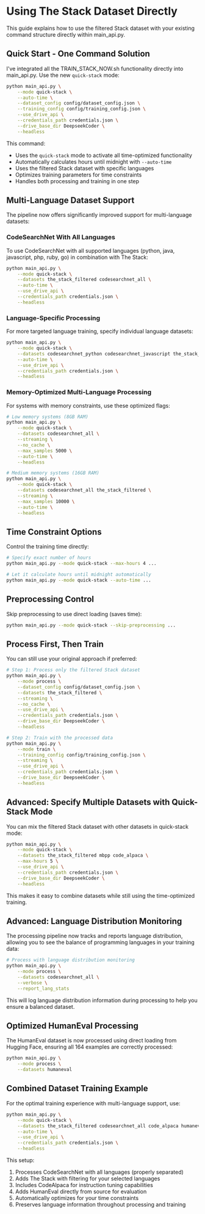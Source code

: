 # Using The Stack Dataset Directly

This guide explains how to use the filtered Stack dataset with your existing command structure directly within main_api.py.

## Quick Start - One Command Solution

I've integrated all the TRAIN_STACK_NOW.sh functionality directly into main_api.py. Use the new `quick-stack` mode:

```bash
python main_api.py \
    --mode quick-stack \
    --auto-time \
    --dataset_config config/dataset_config.json \
    --training_config config/training_config.json \
    --use_drive_api \
    --credentials_path credentials.json \
    --drive_base_dir DeepseekCoder \
    --headless
```

This command:

- Uses the `quick-stack` mode to activate all time-optimized functionality
- Automatically calculates hours until midnight with `--auto-time`
- Uses the filtered Stack dataset with specific languages
- Optimizes training parameters for time constraints
- Handles both processing and training in one step

## Multi-Language Dataset Support

The pipeline now offers significantly improved support for multi-language datasets:

### CodeSearchNet With All Languages

To use CodeSearchNet with all supported languages (python, java, javascript, php, ruby, go) in combination with The Stack:

```bash
python main_api.py \
    --mode quick-stack \
    --datasets the_stack_filtered codesearchnet_all \
    --auto-time \
    --use_drive_api \
    --credentials_path credentials.json \
    --headless
```

### Language-Specific Processing

For more targeted language training, specify individual language datasets:

```bash
python main_api.py \
    --mode quick-stack \
    --datasets codesearchnet_python codesearchnet_javascript the_stack_filtered \
    --auto-time \
    --use_drive_api \
    --credentials_path credentials.json \
    --headless
```

### Memory-Optimized Multi-Language Processing

For systems with memory constraints, use these optimized flags:

```bash
# Low memory systems (8GB RAM)
python main_api.py \
    --mode quick-stack \
    --datasets codesearchnet_all \
    --streaming \
    --no_cache \
    --max_samples 5000 \
    --auto-time \
    --headless

# Medium memory systems (16GB RAM)
python main_api.py \
    --mode quick-stack \
    --datasets codesearchnet_all the_stack_filtered \
    --streaming \
    --max_samples 10000 \
    --auto-time \
    --headless
```

## Time Constraint Options

Control the training time directly:

```bash
# Specify exact number of hours
python main_api.py --mode quick-stack --max-hours 4 ...

# Let it calculate hours until midnight automatically
python main_api.py --mode quick-stack --auto-time ...
```

## Preprocessing Control

Skip preprocessing to use direct loading (saves time):

```bash
python main_api.py --mode quick-stack --skip-preprocessing ...
```

## Process First, Then Train

You can still use your original approach if preferred:

```bash
# Step 1: Process only the filtered Stack dataset
python main_api.py \
    --mode process \
    --dataset_config config/dataset_config.json \
    --datasets the_stack_filtered \
    --streaming \
    --no_cache \
    --use_drive_api \
    --credentials_path credentials.json \
    --drive_base_dir DeepseekCoder \
    --headless

# Step 2: Train with the processed data
python main_api.py \
    --mode train \
    --training_config config/training_config.json \
    --streaming \
    --use_drive_api \
    --credentials_path credentials.json \
    --drive_base_dir DeepseekCoder \
    --headless
```

## Advanced: Specify Multiple Datasets with Quick-Stack Mode

You can mix the filtered Stack dataset with other datasets in quick-stack mode:

```bash
python main_api.py \
    --mode quick-stack \
    --datasets the_stack_filtered mbpp code_alpaca \
    --max-hours 5 \
    --use_drive_api \
    --credentials_path credentials.json \
    --drive_base_dir DeepseekCoder \
    --headless
```

This makes it easy to combine datasets while still using the time-optimized training.

## Advanced: Language Distribution Monitoring

The processing pipeline now tracks and reports language distribution, allowing you to see the balance of programming languages in your training data:

```bash
# Process with language distribution monitoring
python main_api.py \
    --mode process \
    --datasets codesearchnet_all \
    --verbose \
    --report_lang_stats
```

This will log language distribution information during processing to help you ensure a balanced dataset.

## Optimized HumanEval Processing

The HumanEval dataset is now processed using direct loading from Hugging Face, ensuring all 164 examples are correctly processed:

```bash
python main_api.py \
    --mode process \
    --datasets humaneval
```

## Combined Dataset Training Example

For the optimal training experience with multi-language support, use:

```bash
python main_api.py \
    --mode quick-stack \
    --datasets the_stack_filtered codesearchnet_all code_alpaca humaneval \
    --auto-time \
    --use_drive_api \
    --credentials_path credentials.json \
    --headless
```

This setup:

1. Processes CodeSearchNet with all languages (properly separated)
2. Adds The Stack with filtering for your selected languages
3. Includes CodeAlpaca for instruction tuning capabilities
4. Adds HumanEval directly from source for evaluation
5. Automatically optimizes for your time constraints
6. Preserves language information throughout processing and training

